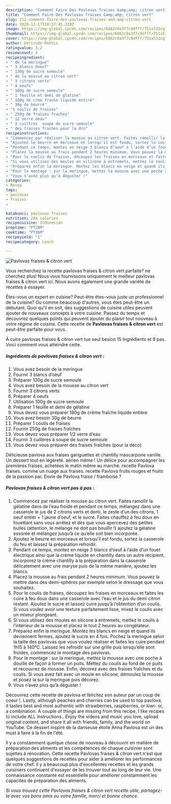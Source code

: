 ```yaml
---
description: "Comment Faire Des Pavlovas fraises &amp;amp; citron vert"
title: "Comment Faire Des Pavlovas fraises &amp;amp; citron vert"
slug: 212-comment-faire-des-pavlovas-fraises-and-amp-citron-vert
date: 2020-11-17T18:37:45.328Z
image: https://img-global.cpcdn.com/recipes/6862c0a3f7c9dfff/751x532cq70/pavlovas-fraises-citron-vert-photo-principale-de-la-recette.jpg
thumbnail: https://img-global.cpcdn.com/recipes/6862c0a3f7c9dfff/751x532cq70/pavlovas-fraises-citron-vert-photo-principale-de-la-recette.jpg
cover: https://img-global.cpcdn.com/recipes/6862c0a3f7c9dfff/751x532cq70/pavlovas-fraises-citron-vert-photo-principale-de-la-recette.jpg
author: Gertrude Mathis
ratingvalue: 3.2
reviewcount: 4
recipeingredient:
- " de la meringue"
- " 3 blancs doeuf"
- " 130g de sucre semoule"
- " de la mousse au citron vert"
- " 3 citrons verts"
- " 4 oeufs"
- " 100g de sucre semoule"
- " 1 feuille et demi de glatine"
- " 180g de crme frache liquide entire"
- " 30g de beurre"
- "1 coulis de fraises"
- " 250g de fraises fraches"
- " 12 verre deau"
- " 3 cuillres  soupe de sucre semoule"
- " des fraises fraches pour la dco"
recipeinstructions:
- "Commencez par réaliser la mousse au citron vert. Faites ramollir la gélatine dans de l’eau froide et pendant ce temps, mélangez dans une casserole le jus de 2 citrons verts et demi, le zeste d’un des citrons, 1 oeuf entier + 1 jaune d’oeuf, et le sucre. Faites chauffez à feu doux en fouettant sans vous arrêtez et dès que vous apercevez des petites bulles (attention, le mélange ne doit pas bouillir !) ajoutez la gélatine essorée et mélangez jusqu’à ce qu’elle soit bien incorporée."
- "Ajoutez le beurre en morceaux et lorsqu’il est fondu, sortez la casserole du feu et laissez la préparation refroidir."
- "Pendant ce temps, montez en neige 3 blancs d’oeuf à l’aide d’un fouet électrique ainsi que la crème liquide en chantilly dans un autre récipient. Incorporez la crème chantilly à la préparation dans la casserole délicatement avec une maryse puis de la même manière, ajoutez les blancs."
- "Placez la mousse au frais pendant 2 heures minimum. Vous pouvez la mettre dans des demi-sphères par exemple selon le dressage que vous souhaitez."
- "Pour le coulis de fraises, découpez les fraises en morceaux et faites les cuire à feu doux dans une casserole avec l’eau et le jus du demi citron restant. Ajoutez le sucre et laissez cuire jusqu’à l’obtention d’un coulis. Si vous voulez avoir une texture parfaitement lisse, mixez le coulis avec un mixeur plongeant."
- "Si vous utilisez des moules en silicone à entremets, mettez le coulis à l’intérieur de la mousse et placez le tout 2 heures au congélateur."
- "Préparez enfin la meringue. Montez les blancs en neige et quand ils deviennent fermes, ajoutez le sucre en 4 fois. Pochez la meringue selon la taille des pavlovas que vous voulez réaliser et faites les cuire pendant 1h15 à 140°C. Laissez les refroidir sur une grille puis lorsqu’elle sont froides, commencez le montage des pavlovas."
- "Pour le montage : sur la meringue, mettez la mousse avec une poche à douille de façon à former un puits. Mettez du coulis au fond de ce puits et recouvrez de mousse. Enfin, décorez avec des fraises fraîches et du coulis. Si vous avez fait avec un moule en silicone, démoulez la mousse et posez la sur la meringue puis décorez."
- "Vous n’avez plus qu’à déguster !"
categories:
- Resep
tags:
- pavlovas
- fraises
- 

katakunci: pavlovas fraises  
nutrition: 244 calories
recipecuisine: Indonesian
preptime: "PT28M"
cooktime: "PT36M"
recipeyield: "1"
recipecategory: Lunch

---
```



![Pavlovas fraises &amp; citron vert](https://img-global.cpcdn.com/recipes/6862c0a3f7c9dfff/751x532cq70/pavlovas-fraises-citron-vert-photo-principale-de-la-recette.jpg)

Vous recherchez la recette pavlovas fraises &amp; citron vert parfaite? ne cherchez plus! Nous vous fournissons uniquement le meilleur pavlovas fraises &amp; citron vert ici. Nous avons également une grande variété de recettes à essayer.

Êtes-vous un expert en cuisine? Peut-être êtes-vous juste un professionnel de la cuisine? Ou comme beaucoup d'autres, vous êtes peut-être un débutant. Quoi qu'il en soit, des suggestions de cuisine utiles peuvent ajouter de nouveaux concepts à votre cuisine. Passez du temps et découvrez quelques points qui peuvent ajouter du plaisir tout nouveau à votre régime de cuisine. Cette recette de <strong> Pavlovas fraises &amp; citron vert </strong> est peut-être parfaite pour vous.

<!--inarticleads1-->

À cuire pavlovas fraises &amp; citron vert tue seul besion 15 Ingrédients et 9 pas. Voici comment vous atteindre cette.

##### Ingrédients de pavlovas fraises &amp; citron vert :

1. Vous avez besoin  de la meringue
1. Fournir  3 blancs d’oeuf
1. Préparer  130g de sucre semoule
1. Vous avez besoin  de la mousse au citron vert
1. Fournir  3 citrons verts
1. Préparer  4 oeufs
1. Utilisation  100g de sucre semoule
1. Préparer  1 feuille et demi de gélatine
1. Vous devez vous préparer  180g de crème fraîche liquide entière
1. Vous avez besoin  30g de beurre
1. Préparer 1 coulis de fraises
1. Fournir  250g de fraises fraîches
1. Vous devez vous préparer  1/2 verre d’eau
1. Fournir  3 cuillères à soupe de sucre semoule
1. Vous devez vous préparer  des fraises fraîches (pour la déco)


Délicieuse pavlova aux fraises gariguettes et chantilly mascarpone vanille. Un dessert tout en légèreté. aérien même ! Un délice pour accompagner les premières fraises, achetées le matin même au marché. recette Pavlova fraises. comme un nuage aux fraises. recette Pavlova fruits rouges et fruits de la passion par. Envie de Pavlova fraise / framboise ? 

<!--inarticleads2-->

##### Pavlovas fraises &amp; citron vert pas à pas :

1. Commencez par réaliser la mousse au citron vert. Faites ramollir la gélatine dans de l’eau froide et pendant ce temps, mélangez dans une casserole le jus de 2 citrons verts et demi, le zeste d’un des citrons, 1 oeuf entier + 1 jaune d’oeuf, et le sucre. Faites chauffez à feu doux en fouettant sans vous arrêtez et dès que vous apercevez des petites bulles (attention, le mélange ne doit pas bouillir !) ajoutez la gélatine essorée et mélangez jusqu’à ce qu’elle soit bien incorporée.
1. Ajoutez le beurre en morceaux et lorsqu’il est fondu, sortez la casserole du feu et laissez la préparation refroidir.
1. Pendant ce temps, montez en neige 3 blancs d’oeuf à l’aide d’un fouet électrique ainsi que la crème liquide en chantilly dans un autre récipient. Incorporez la crème chantilly à la préparation dans la casserole délicatement avec une maryse puis de la même manière, ajoutez les blancs.
1. Placez la mousse au frais pendant 2 heures minimum. Vous pouvez la mettre dans des demi-sphères par exemple selon le dressage que vous souhaitez.
1. Pour le coulis de fraises, découpez les fraises en morceaux et faites les cuire à feu doux dans une casserole avec l’eau et le jus du demi citron restant. Ajoutez le sucre et laissez cuire jusqu’à l’obtention d’un coulis. Si vous voulez avoir une texture parfaitement lisse, mixez le coulis avec un mixeur plongeant.
1. Si vous utilisez des moules en silicone à entremets, mettez le coulis à l’intérieur de la mousse et placez le tout 2 heures au congélateur.
1. Préparez enfin la meringue. Montez les blancs en neige et quand ils deviennent fermes, ajoutez le sucre en 4 fois. Pochez la meringue selon la taille des pavlovas que vous voulez réaliser et faites les cuire pendant 1h15 à 140°C. Laissez les refroidir sur une grille puis lorsqu’elle sont froides, commencez le montage des pavlovas.
1. Pour le montage : sur la meringue, mettez la mousse avec une poche à douille de façon à former un puits. Mettez du coulis au fond de ce puits et recouvrez de mousse. Enfin, décorez avec des fraises fraîches et du coulis. Si vous avez fait avec un moule en silicone, démoulez la mousse et posez la sur la meringue puis décorez.
1. Vous n’avez plus qu’à déguster !


Découvrez cette recette de pavlova et félicitez son auteur par un coup de coeur !. Lastly, although peaches and cherries can be used to top pavlova, it tastes best and most authentic with strawberries, raspberries, or kiwi- or, a combination. A couple of things are missing from this recipe, I like recipes to include ALL instructions.. Enjoy the videos and music you love, upload original content, and share it all with friends, family, and the world on YouTube. Ce dessert inspiré de la danseuse étoile Anna Pavlova est un des must à faire à la fin de l&#39;été. 

<!--inarticleads1-->

<p>
Il y a constamment quelque chose de nouveau à découvrir en matière de préparation des aliments et les compétences de chaque cuisinier sont sujettes à rénovation. Cette recette Pavlovas fraises &amp; citron vert n'est que quelques suggestions de recettes pour aider à améliorer les performances de votre chef. Il y a beaucoup plus d'excellentes recettes et les grands cuisiniers continuent d'essayer de les trouver tout au long de leur vie. Une connaissance constante est essentielle pour améliorer constamment les capacités de préparation des aliments.
</p>

<p>
<i>Si vous trouvez cette Pavlovas fraises &amp; citron vert recette utile, partagez-la avec vos bons amis ou votre famille, merci et bonne chance.</i>
</p>
